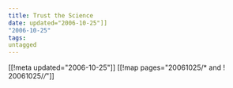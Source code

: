 ```yaml
---
title: Trust the Science
date: updated="2006-10-25"]]
"2006-10-25"
tags:
untagged
---
```

[[!meta updated="2006-10-25"]]
[[!map pages="20061025/* and ! 20061025/*/*"]]
